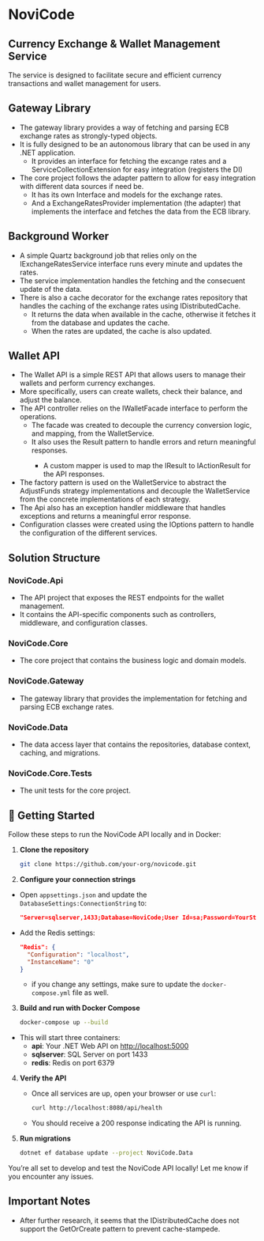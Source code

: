 ﻿# NoviCode

## Currency Exchange & Wallet Management Service

The service is designed to facilitate secure and efficient currency transactions and wallet management for users.
## Gateway Library
- The gateway library provides a way of fetching and parsing ECB exchange rates as strongly-typed objects.
- It is fully designed to be an autonomous library that can be used in any .NET application.
  - It provides an interface for fetching the excange rates and a ServiceCollectionExtension for easy integration (registers the DI)
- The core project follows the adapter pattern to allow for easy integration with different data sources if need be.
  - It has its own Interface and models for the exchange rates.
  - And a ExchangeRatesProvider implementation (the adapter) that implements the interface and fetches the data from the ECB library.

## Background Worker
- A simple Quartz background job that relies only on the IExchangeRatesService interface runs every minute and updates the rates.
- The service implementation handles the fetching and the consecuent update of the data.
- There is also a cache decorator for the exchange rates repository that handles the caching of the exchange rates using IDistributedCache.
  - It returns the data when available in the cache, otherwise it fetches it from the database and updates the cache.
  - When the rates are updated, the cache is also updated.

## Wallet API
- The Wallet API is a simple REST API that allows users to manage their wallets and perform currency exchanges.
- More specifically, users can create wallets, check their balance, and adjust the balance.
- The API controller relies on the IWalletFacade interface to perform the operations.
  - The facade was created to decouple the currency conversion logic, and mapping, from the WalletService.
  - It also uses the Result<T> pattern to handle errors and return meaningful responses.
    - A custom mapper is used to map the IResult<T> to IActionResult for the API responses.
- The factory pattern is used on the WalletService to abstract the AdjustFunds strategy implementations and decouple the WalletService from the concrete implementations of each strategy.
- The Api also has an exception handler middleware that handles exceptions and returns a meaningful error response.
- Configuration classes were created using the IOptions<T> pattern to handle the configuration of the different services.

## Solution Structure
### NoviCode.Api
  - The API project that exposes the REST endpoints for the wallet management.
  - It contains the API-specific components such as controllers, middleware, and configuration classes.
### NoviCode.Core
  - The core project that contains the business logic and domain models.
### NoviCode.Gateway
  - The gateway library that provides the implementation for fetching and parsing ECB exchange rates.
### NoviCode.Data
  - The data access layer that contains the repositories, database context, caching, and migrations.
### NoviCode.Core.Tests
- The unit tests for the core project.

## 🚀 Getting Started

Follow these steps to run the NoviCode API locally and in Docker:

1. **Clone the repository**

   ```bash
   git clone https://github.com/your-org/novicode.git
   ```

2. **Configure your connection strings**

  - Open `appsettings.json` and update the `DatabaseSettings:ConnectionString` to:
    ```json
    "Server=sqlserver,1433;Database=NoviCode;User Id=sa;Password=YourStrong@Passw0rd;TrustServerCertificate=True;"
    ```
  - Add the Redis settings:
    ```json
    "Redis": {
      "Configuration": "localhost",
      "InstanceName": "0"
    }
    ```
    - if you change any settings, make sure to update the `docker-compose.yml` file as well.
    

3. **Build and run with Docker Compose**

   ```bash
   docker-compose up --build
   ```

  - This will start three containers:
    - **api**: Your .NET Web API on [http://localhost:5000](http://localhost:5000)
    - **sqlserver**: SQL Server on port 1433
    - **redis**: Redis on port 6379

4. **Verify the API**

    - Once all services are up, open your browser or use `curl`:
      ```bash
      curl http://localhost:8080/api/health
      ```
    - You should receive a 200 response indicating the API is running.  

5. **Run migrations**  
   ```bash
   dotnet ef database update --project NoviCode.Data
   ```

You’re all set to develop and test the NoviCode API locally! Let me know if you encounter any issues.

## Important Notes
- After further research, it seems that the IDistributedCache does not support the GetOrCreate pattern to prevent cache-stampede.